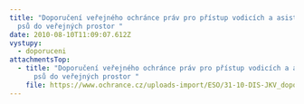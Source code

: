 ```yaml
---
title: "Doporučení veřejného ochránce práv pro přístup vodicích a asistenčních
  psů do veřejných prostor "
date: 2010-08-10T11:09:07.612Z
vystupy:
  - doporuceni
attachmentsTop:
  - title: "Doporučení veřejného ochránce práv pro přístup vodicích a asistenčních
      psů do veřejných prostor "
    file: https://www.ochrance.cz/uploads-import/ESO/31-10-DIS-JKV_doporu%C4%8Den%C3%AD.pdf
---
```

